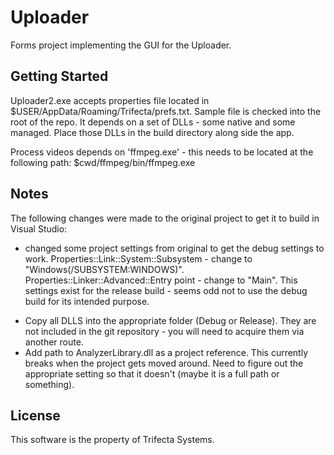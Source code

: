 # Uploader
Forms project implementing the GUI for the Uploader.

## Getting Started

Uploader2.exe accepts properties file located in $USER/AppData/Roaming/Trifecta/prefs.txt.  Sample file is checked into the root of the repo. It depends on a set of DLLs - some native and some managed. Place those DLLs in the build directory along side the app.

Process videos depends on 'ffmpeg.exe' - this needs to be located at the following path: $cwd/ffmpeg/bin/ffmpeg.exe


## Notes

The following changes were made to the original project to get it to build in Visual Studio:
* changed some project settings from original to get the debug settings to work.  Properties::Link::System::Subsystem - change to "Windows(/SUBSYSTEM:WINDOWS)".  Properties::Linker::Advanced::Entry point - change to "Main".  This settings exist for the release build - seems odd not to use the debug build for its intended purpose.
- Copy all DLLS into the appropriate folder (Debug or Release).  They are not included in the git repository - you will need to acquire them via another route.
- Add path to AnalyzerLibrary.dll as a project reference.  This currently breaks when the project gets moved around.  Need to figure out the appropriate setting so that it doesn't (maybe it is a full path or something).

## License

This software is the property of Trifecta Systems.

